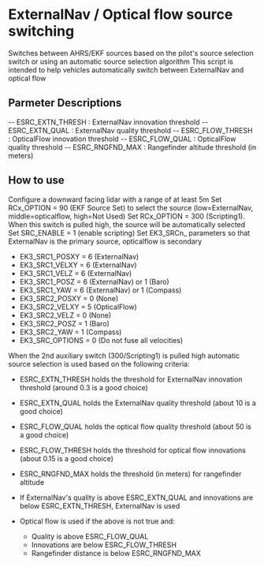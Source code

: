 # ExternalNav / Optical flow source switching

Switches between AHRS/EKF sources based on the pilot's source selection switch or using an automatic source selection algorithm
This script is intended to help vehicles automatically switch between ExternalNav and optical flow

## Parmeter Descriptions

-- ESRC_EXTN_THRESH : ExternalNav innovation threshold
-- ESRC_EXTN_QUAL : ExternalNav quality threshold
-- ESRC_FLOW_THRESH : OpticalFlow innovation threshold
-- ESRC_FLOW_QUAL : OpticalFlow quality threshold
-- ESRC_RNGFND_MAX : Rangefinder altitude threshold (in meters)

## How to use

Configure a downward facing lidar with a range of at least 5m
Set RCx_OPTION = 90 (EKF Source Set) to select the source (low=ExternalNav, middle=opticalflow, high=Not Used)
Set RCx_OPTION = 300 (Scripting1).  When this switch is pulled high, the source will be automatically selected
Set SRC_ENABLE = 1 (enable scripting)
Set EK3_SRCn_ parameters so that ExternalNav is the primary source, opticalflow is secondary

  - EK3_SRC1_POSXY = 6 (ExternalNav)
  - EK3_SRC1_VELXY = 6 (ExternalNav)
  - EK3_SRC1_VELZ  = 6 (ExternalNav)
  - EK3_SRC1_POSZ  = 6 (ExternalNav) or 1 (Baro)
  - EK3_SRC1_YAW   = 6 (ExternalNav) or 1 (Compass)
  - EK3_SRC2_POSXY = 0 (None)
  - EK3_SRC2_VELXY = 5 (OpticalFlow)
  - EK3_SRC2_VELZ  = 0 (None)
  - EK3_SRC2_POSZ  = 1 (Baro)
  - EK3_SRC2_YAW   = 1 (Compass)
  - EK3_SRC_OPTIONS = 0 (Do not fuse all velocities)

When the 2nd auxiliary switch (300/Scripting1) is pulled high automatic source selection is used based on the following criteria:

  - ESRC_EXTN_THRESH holds the threshold for ExternalNav innovation threshold (around 0.3 is a good choice)
  - ESRC_EXTN_QUAL holds the ExternalNav quality threshold (about 10 is a good choice)
  - ESRC_FLOW_QUAL holds the optical flow quality threshold (about 50 is a good choice)
  - ESRC_FLOW_THRESH holds the threshold for optical flow innovations (about 0.15 is a good choice)
  - ESRC_RNGFND_MAX holds the threshold (in meters) for rangefinder altitude

  - If ExternalNav's quality is above ESRC_EXTN_QUAL and innovations are below ESRC_EXTN_THRESH, ExternalNav is used
  - Optical flow is used if the above is not true and:

    - Quality is above ESRC_FLOW_QUAL
    - Innovations are below ESRC_FLOW_THRESH
    - Rangefinder distance is below ESRC_RNGFND_MAX

